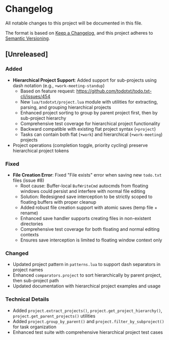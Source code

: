 # Changelog

All notable changes to this project will be documented in this file.

The format is based on [Keep a Changelog](https://keepachangelog.com/en/1.0.0/),
and this project adheres to [Semantic Versioning](https://semver.org/spec/v2.0.0.html).

## [Unreleased]

### Added
- **Hierarchical Project Support**: Added support for sub-projects using dash notation (e.g., `+work-meeting-standup`)
  - Based on feature request: https://github.com/todotxt/todo.txt-cli/issues/454
  - New `lua/todotxt/project.lua` module with utilities for extracting, parsing, and grouping hierarchical projects
  - Enhanced project sorting to group by parent project first, then by sub-project hierarchy
  - Comprehensive test coverage for hierarchical project functionality
  - Backward compatible with existing flat project syntax (`+project`)
  - Tasks can contain both flat (`+work`) and hierarchical (`+work-meeting`) projects
- Project operations (completion toggle, priority cycling) preserve hierarchical project tokens

### Fixed
- **File Creation Error**: Fixed "File exists" error when saving new `todo.txt` files (issue #8)
  - Root cause: Buffer-local `BufWriteCmd` autocmds from floating windows could persist and interfere with normal file editing
  - Solution: Redesigned save interception to be strictly scoped to floating buffers with proper cleanup
  - Added robust file creation support with atomic saves (temp file + rename)
  - Enhanced save handler supports creating files in non-existent directories
  - Comprehensive test coverage for both floating and normal editing contexts
  - Ensures save interception is limited to floating window context only

### Changed
- Updated project pattern in `patterns.lua` to support dash separators in project names
- Enhanced `comparators.project` to sort hierarchically by parent project, then sub-project path
- Updated documentation with hierarchical project examples and usage

### Technical Details
- Added `project.extract_projects()`, `project.get_project_hierarchy()`, `project.get_parent_projects()` utilities
- Added `project.group_by_parent()` and `project.filter_by_subproject()` for task organization
- Enhanced test suite with comprehensive hierarchical project test cases
